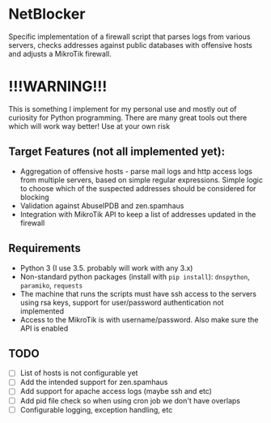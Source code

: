 # NetBlocker
Specific implementation of a firewall script that parses logs from various servers, checks addresses against public databases with offensive hosts and adjusts a MikroTik firewall.

# !!!WARNING!!!
This is something I implement for my personal use and mostly out of curiosity for Python programming. There are many great tools out there which will work way better! Use at your own risk

## Target Features (not all implemented yet):
 * Aggregation of offensive hosts - parse mail logs and http access logs from multiple servers, based on simple regular expressions. Simple logic to choose which of the suspected addresses should be considered for blocking
 * Validation against AbuseIPDB and zen.spamhaus
 * Integration with MikroTik API to keep a list of addresses updated in the firewall
 
## Requirements
 * Python 3 (I use 3.5. probably will work with any 3.x)
 * Non-standard python packages (install with `pip install`): `dnspython`, `paramiko`, `requests`
 * The machine that runs the scripts must have ssh access to the servers using rsa keys, support for user/password authentication not implemented
 * Access to the MikroTik is with username/password. Also make sure the API is enabled
 
## TODO
- [ ] List of hosts is not configurable yet
- [ ] Add the intended support for zen.spamhaus
- [ ] Add support for apache access logs (maybe ssh and etc)
- [ ] Add pid file check so when using cron job we don't have overlaps
- [ ] Configurable logging, exception handling, etc
